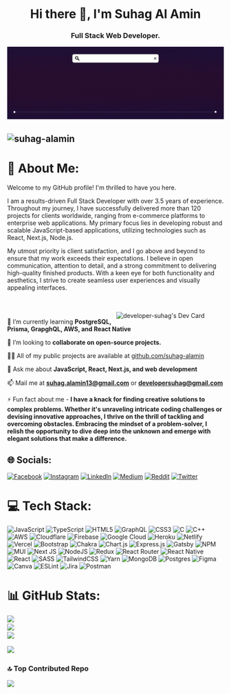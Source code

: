 <h1 align="center">Hi there 👋, I'm Suhag Al Amin</h1>
<h3 align="center">Full Stack Web Developer.</h3>

<!-- banner  -->

![](/banner.gif)

<!-- profile views  -->

## <p align="left"> <img src="https://komarev.com/ghpvc/?username=developer-suhag&label=Profile%20views&color=0e75b6&style=flat" alt="suhag-alamin" /> </p>

# 💫 About Me:

Welcome to my GitHub profile! I'm thrilled to have you here.

I am a results-driven Full Stack Developer with over 3.5 years of experience. Throughout my journey, I have successfully delivered more than 120 projects for clients worldwide, ranging from e-commerce platforms to enterprise web applications. My primary focus lies in developing robust and scalable JavaScript-based applications, utilizing technologies such as React, Next.js, Node.js.

My utmost priority is client satisfaction, and I go above and beyond to ensure that my work exceeds their expectations. I believe in open communication, attention to detail, and a strong commitment to delivering high-quality finished products. With a keen eye for both functionality and aesthetics, I strive to create seamless user experiences and visually appealing interfaces.

<dl />
<dl />
<br />
<br />
<a align="left" href="https://app.daily.dev/DailyDevTips"><img align="right" src="https://github.com/developer-suhag/developer-suhag/blob/main/devcard.svg" width="250" alt="developer-suhag's Dev Card"/></a>

🌱 I’m currently learning **PostgreSQL, Prisma, GrapghQL, AWS, and React Native**

👯 I’m looking to **collaborate on open-source projects.**

👨‍💻 All of my public projects are available at [github.com/suhag-alamin](https://github.com/suhag-alamin?tab=repositories)

💬 Ask me about **JavaScript, React, Next.js, and web development**

📫 Mail me at **suhag.alamin13@gmail.com** or **developersuhag@gmail.com**

⚡ Fun fact about me - **I have a knack for finding creative solutions to complex problems. Whether it's unraveling intricate coding challenges or devising innovative approaches, I thrive on the thrill of tackling and overcoming obstacles. Embracing the mindset of a problem-solver, I relish the opportunity to dive deep into the unknown and emerge with elegant solutions that make a difference.**

## 🌐 Socials:

[![Facebook](https://img.shields.io/badge/Facebook-%231877F2.svg?logo=Facebook&logoColor=white)](https://facebook.com/suhag.alamin.315) [![Instagram](https://img.shields.io/badge/Instagram-%23E4405F.svg?logo=Instagram&logoColor=white)](https://instagram.com/suhag_alamin) [![LinkedIn](https://img.shields.io/badge/LinkedIn-%230077B5.svg?logo=linkedin&logoColor=white)](https://linkedin.com/in/suhag-al-amin) [![Medium](https://img.shields.io/badge/Medium-12100E?logo=medium&logoColor=white)](https://medium.com/@suhag_alamin) [![Reddit](https://img.shields.io/badge/Reddit-%23FF4500.svg?logo=Reddit&logoColor=white)](https://reddit.com/user/suhag-alamin) [![Twitter](https://img.shields.io/badge/Twitter-%231DA1F2.svg?logo=Twitter&logoColor=white)](https://twitter.com/suhag_alamin_me)

# 💻 Tech Stack:

![JavaScript](https://img.shields.io/badge/javascript-%23323330.svg?style=for-the-badge&logo=javascript&logoColor=%23F7DF1E) ![TypeScript](https://img.shields.io/badge/typescript-%23007ACC.svg?style=for-the-badge&logo=typescript&logoColor=white) ![HTML5](https://img.shields.io/badge/html5-%23E34F26.svg?style=for-the-badge&logo=html5&logoColor=white) ![GraphQL](https://img.shields.io/badge/-GraphQL-E10098?style=for-the-badge&logo=graphql&logoColor=white) ![CSS3](https://img.shields.io/badge/css3-%231572B6.svg?style=for-the-badge&logo=css3&logoColor=white) ![C](https://img.shields.io/badge/c-%2300599C.svg?style=for-the-badge&logo=c&logoColor=white) ![C++](https://img.shields.io/badge/c++-%2300599C.svg?style=for-the-badge&logo=c%2B%2B&logoColor=white) ![AWS](https://img.shields.io/badge/AWS-%23FF9900.svg?style=for-the-badge&logo=amazon-aws&logoColor=white) ![Cloudflare](https://img.shields.io/badge/Cloudflare-F38020?style=for-the-badge&logo=Cloudflare&logoColor=white) ![Firebase](https://img.shields.io/badge/firebase-%23039BE5.svg?style=for-the-badge&logo=firebase) ![Google Cloud](https://img.shields.io/badge/Google%20Cloud-%234285F4.svg?style=for-the-badge&logo=google-cloud&logoColor=white) ![Heroku](https://img.shields.io/badge/heroku-%23430098.svg?style=for-the-badge&logo=heroku&logoColor=white) ![Netlify](https://img.shields.io/badge/netlify-%23000000.svg?style=for-the-badge&logo=netlify&logoColor=#00C7B7) ![Vercel](https://img.shields.io/badge/vercel-%23000000.svg?style=for-the-badge&logo=vercel&logoColor=white) ![Bootstrap](https://img.shields.io/badge/bootstrap-%23563D7C.svg?style=for-the-badge&logo=bootstrap&logoColor=white) ![Chakra](https://img.shields.io/badge/chakra-%234ED1C5.svg?style=for-the-badge&logo=chakraui&logoColor=white) ![Chart.js](https://img.shields.io/badge/chart.js-F5788D.svg?style=for-the-badge&logo=chart.js&logoColor=white) ![Express.js](https://img.shields.io/badge/express.js-%23404d59.svg?style=for-the-badge&logo=express&logoColor=%2361DAFB) ![Gatsby](https://img.shields.io/badge/Gatsby-%23663399.svg?style=for-the-badge&logo=gatsby&logoColor=white) ![NPM](https://img.shields.io/badge/NPM-%23000000.svg?style=for-the-badge&logo=npm&logoColor=white) ![MUI](https://img.shields.io/badge/MUI-%230081CB.svg?style=for-the-badge&logo=material-ui&logoColor=white) ![Next JS](https://img.shields.io/badge/Next-black?style=for-the-badge&logo=next.js&logoColor=white) ![NodeJS](https://img.shields.io/badge/node.js-6DA55F?style=for-the-badge&logo=node.js&logoColor=white) ![Redux](https://img.shields.io/badge/redux-%23593d88.svg?style=for-the-badge&logo=redux&logoColor=white) ![React Router](https://img.shields.io/badge/React_Router-CA4245?style=for-the-badge&logo=react-router&logoColor=white) ![React Native](https://img.shields.io/badge/react_native-%2320232a.svg?style=for-the-badge&logo=react&logoColor=%2361DAFB) ![React](https://img.shields.io/badge/react-%2320232a.svg?style=for-the-badge&logo=react&logoColor=%2361DAFB) ![SASS](https://img.shields.io/badge/SASS-hotpink.svg?style=for-the-badge&logo=SASS&logoColor=white) ![TailwindCSS](https://img.shields.io/badge/tailwindcss-%2338B2AC.svg?style=for-the-badge&logo=tailwind-css&logoColor=white) ![Yarn](https://img.shields.io/badge/yarn-%232C8EBB.svg?style=for-the-badge&logo=yarn&logoColor=white) ![MongoDB](https://img.shields.io/badge/MongoDB-%234ea94b.svg?style=for-the-badge&logo=mongodb&logoColor=white) ![Postgres](https://img.shields.io/badge/postgres-%23316192.svg?style=for-the-badge&logo=postgresql&logoColor=white) ![Figma](https://img.shields.io/badge/figma-%23F24E1E.svg?style=for-the-badge&logo=figma&logoColor=white) ![Canva](https://img.shields.io/badge/Canva-%2300C4CC.svg?style=for-the-badge&logo=Canva&logoColor=white) ![ESLint](https://img.shields.io/badge/ESLint-4B3263?style=for-the-badge&logo=eslint&logoColor=white) ![Jira](https://img.shields.io/badge/jira-%230A0FFF.svg?style=for-the-badge&logo=jira&logoColor=white) ![Postman](https://img.shields.io/badge/Postman-FF6C37?style=for-the-badge&logo=postman&logoColor=white)

# 📊 GitHub Stats:

![](https://github-readme-stats.vercel.app/api?username=suhag-alamin&theme=react&hide_border=true&include_all_commits=true&count_private=true)<br/>
![](https://github-readme-streak-stats.herokuapp.com/?user=suhag-alamin&theme=react&hide_border=true)<br/>
![](https://github-readme-stats.vercel.app/api/top-langs/?username=suhag-alamin&theme=react&hide_border=true&include_all_commits=true&count_private=true&layout=compact)

<!-- ## 🏆 GitHub Trophies

![](https://github-profile-trophy.vercel.app/?username=suhag-alamin&theme=tokyonight&no-frame=true&no-bg=false&margin-w=4) -->

![](https://quotes-github-readme.vercel.app/api?type=vetical&theme=tokyonight)

### 🔝 Top Contributed Repo

![](https://github-contributor-stats.vercel.app/api?username=suhag-alamin&limit=5&theme=nord&combine_all_yearly_contributions=true)
